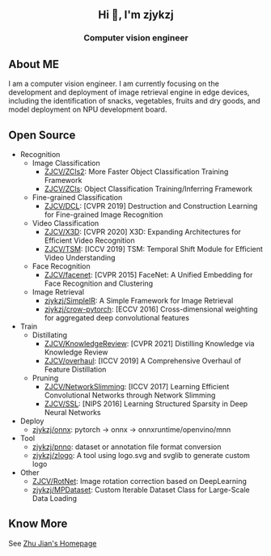 
<h2 align="center">Hi 👋, I'm zjykzj</h2>
<h3 align="center">Computer vision engineer</h3>

## About ME

I am a computer vision engineer. I am currently focusing on the development and deployment of image retrieval engine in edge devices, including the identification of snacks, vegetables, fruits and dry goods, and model deployment on NPU development board.

## Open Source

* Recognition
  * Image Classification
    * [ ZJCV/ZCls2](https://github.com/ZJCV/ZCls2): More Faster Object Classification Training Framework
    * [ ZJCV/ZCls](https://github.com/ZJCV/ZCls): Object Classification Training/Inferring Framework
  * Fine-grained Classification
    * [ ZJCV/DCL](https://github.com/ZJCV/DCL): [CVPR 2019] Destruction and Construction Learning for Fine-grained Image Recognition
  * Video Classification
    * [ZJCV/X3D](https://github.com/ZJCV/X3D): [CVPR 2020] X3D: Expanding Architectures for Efficient Video Recognition
    * [ZJCV/TSM](https://github.com/ZJCV/TSM): [ICCV 2019] TSM: Temporal Shift Module for Efficient Video Understanding
  * Face Recognition
    * [ZJCV/facenet](https://github.com/ZJCV/facenet): [CVPR 2015] FaceNet: A Unified Embedding for Face Recognition and Clustering
  * Image Retrieval
    * [zjykzj/SimpleIR](https://github.com/zjykzj/SimpleIR): A Simple Framework for Image Retrieval
    * [zjykzj/crow-pytorch](https://github.com/zjykzj/crow-pytorch): [ECCV 2016] Cross-dimensional weighting for aggregated deep convolutional features
* Train
  * Distillating
    * [ZJCV/KnowledgeReview](https://github.com/ZJCV/KnowledgeReview): [CVPR 2021] Distilling Knowledge via Knowledge Review
    * [ ZJCV/overhaul](https://github.com/ZJCV/overhaul): [ICCV 2019] A Comprehensive Overhaul of Feature Distillation
  * Pruning
    * [ ZJCV/NetworkSlimming](https://github.com/ZJCV/NetworkSlimming): [ICCV 2017] Learning Efficient Convolutional Networks through Network Slimming
    * [ZJCV/SSL](https://github.com/ZJCV/SSL):  [NIPS 2016] Learning Structured Sparsity in Deep Neural Networks
* Deploy
  * [ zjykzj/onnx](https://github.com/zjykzj/onnx): pytorch -> onnx -> onnxruntime/openvino/mnn
* Tool
  * [ zjykzj/pnno](https://github.com/zjykzj/pnno): dataset or annotation file format conversion 
  * [ zjykzj/zlogo](https://github.com/zjykzj/zlogo): A tool using logo.svg and svglib to generate custom logo
* Other
  * [ ZJCV/RotNet](https://github.com/ZJCV/RotNet): Image rotation correction based on DeepLearning
  * [ zjykzj/MPDataset](https://github.com/zjykzj/MPDataset): Custom Iterable Dataset Class for Large-Scale Data Loading

## Know More

See [Zhu Jian's Homepage](https://github.com/zjykzj/zjykzj/blob/main/profile.md)